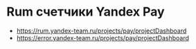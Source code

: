 # Rum счетчики Yandex Pay

- https://rum.yandex-team.ru/projects/pay/projectDashboard
- https://error.yandex-team.ru/projects/pay/projectDashboard
